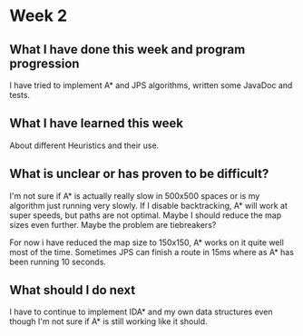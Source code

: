 # Week 2

## What I have done this week and program progression

I have tried to implement A* and JPS algorithms, written some JavaDoc and tests.

## What I have learned this week

About different Heuristics and their use.

## What is unclear or has proven to be difficult?

I'm not sure if A* is actually really slow in 500x500 spaces or is my algorithm just running very slowly. If I disable backtracking, A\* will work at super speeds, but paths are not optimal.
Maybe I should reduce the map sizes even further. Maybe the problem are tiebreakers?

For now i have reduced the map size to 150x150, A\* works on it quite well most of the time. Sometimes JPS can finish a route in 15ms where as A\* has been running 10 seconds.

## What should I do next

I have to continue to implement IDA* and my own data structures even though I'm not sure if A\* is still working like it should.

